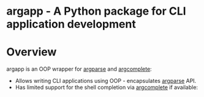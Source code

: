 # argapp - A Python package for CLI application development

# Overview

argapp is an OOP wrapper for [argparse](https://docs.python.org/3/library/argparse.html) and [argcomplete](https://pypi.org/project/argcomplete):
 * Allows writing CLI applications using OOP - encapsulates [argparse](https://docs.python.org/3/library/argparse.html) API.
 * Has limited support for the shell completion via [argcomplete](https://pypi.org/project/argcomplete) if available:
